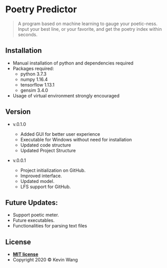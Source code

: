 # Poetry Predictor

> A program based on machine learning to gauge your poetic-ness. Input your best line, or your favorite, and get the poetry index within seconds.

## Installation

* Manual installation of python and dependencies required
* Packages required:
  * python 3.7.3
  * numpy 1.16.4
  * tensorflow 1.13.1
  * gensim 3.4.0
* Usage of virtual environment strongly encouraged



## Version

* v.0.1.0
  - Added GUI for better user experience
  - Executable for Windows without need for installation
  - Updated code structure
  - Updated Project Structure

* v.0.0.1
  - Project initialization on GitHub.
  - Improved interface.
  - Updated model.
  - LFS support for GitHub.

## Future Updates:
- Support poetic meter.
- Future executables.
- Functionalities for parsing text files


## License

- **[MIT license](http://opensource.org/licenses/mit-license.php)**
- Copyright 2020 © Kevin Wang
